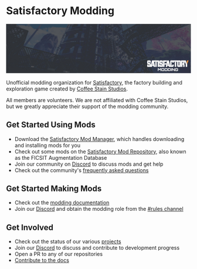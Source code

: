 # Satisfactory Modding

![image](./assets/banner.png)

Unofficial modding organization for [Satisfactory](https://www.satisfactorygame.com/), the factory building and exploration game created by [Coffee Stain Studios](https://www.coffeestainstudios.com/).

All members are volunteers. We are not affiliated with Coffee Stain Studios, but we greatly appreciate their support of the modding community.

## Get Started Using Mods

- Download the [Satisfactory Mod Manager](https://github.com/satisfactorymodding/SatisfactoryModManager/releases), which handles downloading and installing mods for you
- Check out some mods on the [Satisfactory Mod Repository](https://ficsit.app/), also known as the FICSIT Augmentation Database
- Join our community on [Discord](https://discord.com/invite/xkVJ73E) to discuss mods and get help
- Check out the community's [frequently asked questions](https://docs.ficsit.app/satisfactory-modding/latest/faq.html)

## Get Started Making Mods

- Check out the [modding documentation](https://docs.ficsit.app/)
- Join our [Discord](https://discord.com/invite/xkVJ73E) and obtain the modding role from the [#rules channel](https://discord.com/channels/555424930502541343/555442202780762143)

## Get Involved

- Check out the status of our various [projects](https://github.com/orgs/satisfactorymodding/projects)
- Join our [Discord](https://discord.com/invite/xkVJ73E) to discuss and contribute to development progress
- Open a PR to any of our repositories
- [Contribute to the docs](https://github.com/satisfactorymodding/Documentation/blob/master/README.md)
